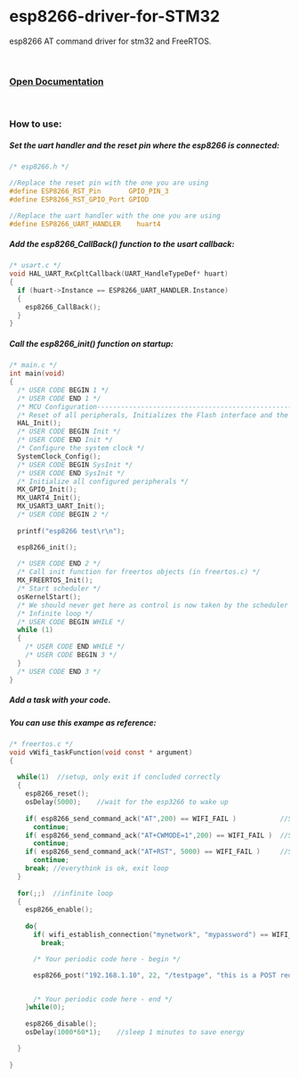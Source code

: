 # esp8266-driver-for-STM32
esp8266 AT command driver for stm32 and FreeRTOS.

&nbsp;
&nbsp;
&nbsp;

### [Open Documentation](https://paulopereira98.github.io/esp8266-driver-for-STM32/esp8266_8h.html)
&nbsp;
### How to use:


##### Set the uart handler and the reset pin where the esp8266 is connected:
```c
/* esp8266.h */

//Replace the reset pin with the one you are using
#define ESP8266_RST_Pin       GPIO_PIN_3
#define ESP8266_RST_GPIO_Port GPIOD

//Replace the uart handler with the one you are using
#define ESP8266_UART_HANDLER  	huart4
```

##### Add the esp8266_CallBack() function to the usart callback:
```c
/* usart.c */
void HAL_UART_RxCpltCallback(UART_HandleTypeDef* huart)
{
  if (huart->Instance == ESP8266_UART_HANDLER.Instance)
  {
    esp8266_CallBack(); 
  }
}
```

##### Call the esp8266_init() function on startup:
```c
/* main.c */
int main(void)
{
  /* USER CODE BEGIN 1 */
  /* USER CODE END 1 */
  /* MCU Configuration--------------------------------------------------------*/
  /* Reset of all peripherals, Initializes the Flash interface and the Systick. */
  HAL_Init();
  /* USER CODE BEGIN Init */
  /* USER CODE END Init */
  /* Configure the system clock */
  SystemClock_Config();
  /* USER CODE BEGIN SysInit */
  /* USER CODE END SysInit */
  /* Initialize all configured peripherals */
  MX_GPIO_Init();
  MX_UART4_Init();
  MX_USART3_UART_Init();
  /* USER CODE BEGIN 2 */
  
  printf("esp8266 test\r\n");

  esp8266_init();
  
  /* USER CODE END 2 */
  /* Call init function for freertos objects (in freertos.c) */
  MX_FREERTOS_Init(); 
  /* Start scheduler */
  osKernelStart();
  /* We should never get here as control is now taken by the scheduler */
  /* Infinite loop */
  /* USER CODE BEGIN WHILE */
  while (1)
  {
    /* USER CODE END WHILE */
    /* USER CODE BEGIN 3 */
  }
  /* USER CODE END 3 */
}
```


##### Add a task with your code.
##### You can use this exampe as reference:
```c
/* freertos.c */
void vWifi_taskFunction(void const * argument)
{
  
  while(1)  //setup, only exit if concluded correctly
  {
    esp8266_reset();
    osDelay(5000);    //wait for the esp3266 to wake up
    
    if( esp8266_send_command_ack("AT",200) == WIFI_FAIL )           //Sends AT command with timeout (Command for Achknowledgement)
      continue;
    if( esp8266_send_command_ack("AT+CWMODE=1",200) == WIFI_FAIL )  //Sends AT command with timeout (For setting mode of Wifi)
      continue;
    if( esp8266_send_command_ack("AT+RST", 5000) == WIFI_FAIL )     //Sends AT command with timeout (For RESETTING WIFI)
      continue;
    break; //everythink is ok, exit loop
  }
  
  for(;;)  //infinite loop
  {  
    esp8266_enable();
    
    do{
      if( wifi_establish_connection("mynetwork", "mypassword") == WIFI_FAIL )  //connect to a access point
        break;

      /* Your periodic code here - begin */

      esp8266_post("192.168.1.10", 22, "/testpage", "this is a POST request");


      /* Your periodic code here - end */
    }while(0);
    
    esp8266_disable();
    osDelay(1000*60*1);    //sleep 1 minutes to save energy

  }
  
}
```
